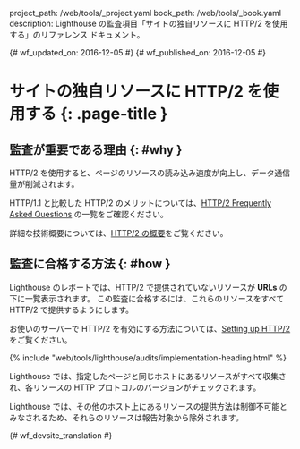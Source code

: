 project_path: /web/tools/_project.yaml
book_path: /web/tools/_book.yaml
description: Lighthouse の監査項目「サイトの独自リソースに HTTP/2 を使用する」のリファレンス ドキュメント。

{# wf_updated_on: 2016-12-05 #}
{# wf_published_on: 2016-12-05 #}

#  サイトの独自リソースに HTTP/2 を使用する {: .page-title }

##  監査が重要である理由 {: #why }

HTTP/2 を使用すると、ページのリソースの読み込み速度が向上し、データ通信量が削減されます。


HTTP/1.1 と比較した HTTP/2 のメリットについては、[HTTP/2 Frequently Asked Questions][faq] の一覧をご確認ください。


詳細な技術概要については、[HTTP/2 の概要][intro]をご覧ください。

[faq]: https://http2.github.io/faq/
[intro]: /web/fundamentals/performance/http2/

##  監査に合格する方法 {: #how }

Lighthouse のレポートでは、HTTP/2 で提供されていないリソースが **URLs** の下に一覧表示されます。
この監査に合格するには、これらのリソースをすべて HTTP/2 で提供するようにします。

お使いのサーバーで HTTP/2 を有効にする方法については、[Setting up HTTP/2][setup] をご覧ください。

[setup]: https://dassur.ma/things/h2setup/

{% include "web/tools/lighthouse/audits/implementation-heading.html" %}

Lighthouse では、指定したページと同じホストにあるリソースがすべて収集され、各リソースの HTTP プロトコルのバージョンがチェックされます。


Lighthouse では、その他のホスト上にあるリソースの提供方法は制御不可能とみなされるため、それらのリソースは報告対象から除外されます。



{# wf_devsite_translation #}
